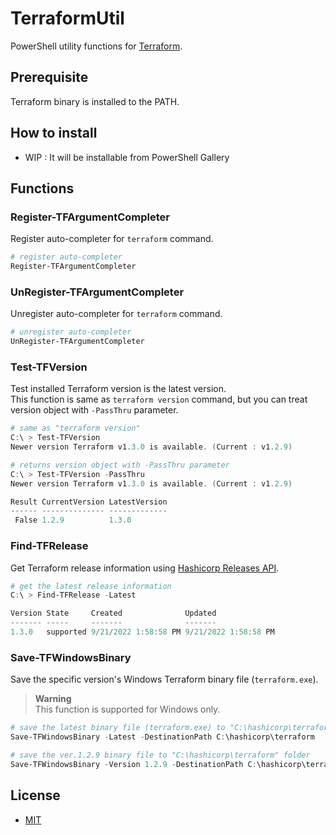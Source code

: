 # TerraformUtil

PowerShell utility functions for [Terraform](https://www.terraform.io/).

## Prerequisite

Terraform binary is installed to the PATH.

## How to install

* WIP : It will be installable from PowerShell Gallery

## Functions

### Register-TFArgumentCompleter

Register auto-completer for `terraform` command.

```powershell
# register auto-completer
Register-TFArgumentCompleter
```

### UnRegister-TFArgumentCompleter

Unregister auto-completer for `terraform` command.

```powershell
# unregister auto-completer
UnRegister-TFArgumentCompleter
```

### Test-TFVersion

Test installed Terraform version is the latest version.  
This function is same as `terraform version` command, but you can treat version object with `-PassThru` parameter.

```powershell
# same as "terraform version"
C:\ > Test-TFVersion
Newer version Terraform v1.3.0 is available. (Current : v1.2.9)

# returns version object with -PassThru parameter
C:\ > Test-TFVersion -PassThru
Newer version Terraform v1.3.0 is available. (Current : v1.2.9)

Result CurrentVersion LatestVersion
------ -------------- -------------
 False 1.2.9          1.3.0
```

### Find-TFRelease

Get Terraform release information using [Hashicorp Releases API](https://releases.hashicorp.com/docs/api/v1/#operation/listReleasesV1).

```powershell
# get the latest release information
C:\ > Find-TFRelease -Latest

Version State     Created              Updated
------- -----     -------              -------
1.3.0   supported 9/21/2022 1:58:58 PM 9/21/2022 1:58:58 PM
```

### Save-TFWindowsBinary

Save the specific version's Windows Terraform binary file (`terraform.exe`).  

> **Warning**  
> This function is supported for Windows only.

```powershell
# save the latest binary file (terraform.exe) to "C:\hashicorp\terraform" folder
Save-TFWindowsBinary -Latest -DestinationPath C:\hashicorp\terraform

# save the ver.1.2.9 binary file to "C:\hashicorp\terraform" folder
Save-TFWindowsBinary -Version 1.2.9 -DestinationPath C:\hashicorp\terraform
```

## License

* [MIT](./LICENSE)
